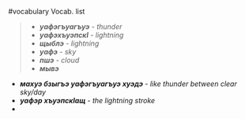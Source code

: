 #vocabulary 
Vocab. list
> - **_уафэгъуагъуэ_** - _thunder_
> - **_уафэхъуэпскI_** - _lightning_
> - **_щыблэ_** - _lightning_
> - **_уафэ_** - _sky_
> - **_пшэ_** - _cloud_
> - **_мывэ_**



- **_махуэ бзыгъэ уафэгъуагъуэ хуэдэ_** - _like thunder between clear sky/day_
- **_уафэр хъуэпскIащ_** - _the lightning stroke_
- 